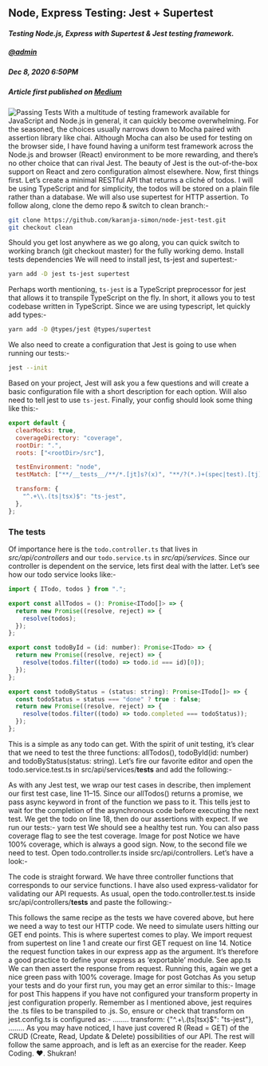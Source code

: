 ## Node, Express Testing: Jest + Supertest
#### *Testing Node.js, Express with Supertest & Jest testing framework.*
##### [@admin](/whoami)
##### Dec 8, 2020 6:50PM
##### Article first published on [Medium](https://simonkkaranja.medium.com/node-testing-jest-supertest-343c9b650d89)
![Passing Tests](/images/blog/10001.png)
With a multitude of testing framework available for JavaScript and Node.js in general, it can quickly become overwhelming. For the seasoned, the choices usually narrows down to Mocha paired with assertion library like chai. Although Mocha can also be used for testing on the browser side, I have found having a uniform test framework across the Node.js and browser (React) environment to be more rewarding, and there’s no other choice that can rival Jest. The beauty of Jest is the out-of-the-box support on React and zero configuration almost elsewhere.
Now, first things first. Let’s create a minimal RESTful API that returns a cliché of todos. I will be using TypeScript and for simplicity, the todos will be stored on a plain file rather than a database. We will also use supertest for HTTP assertion. To follow along, clone the demo repo & switch to clean branch:-
```sh 
git clone https://github.com/karanja-simon/node-jest-test.git
git checkout clean
```
Should you get lost anywhere as we go along, you can quick switch to working branch (git checkout master) for the fully working demo.
Install tests dependencies
We will need to install jest, ts-jest and supertest:-
```sh
yarn add -D jest ts-jest supertest
```
Perhaps worth mentioning, `ts-jest` is a TypeScript preprocessor for jest that allows it to transpile TypeScript on the fly. In short, it allows you to test codebase written in TypeScript.
Since we are using typescript, let quickly add types:-
```bash
yarn add -D @types/jest @types/supertest
```
We also need to create a configuration that Jest is going to use when running our tests:-
```sh
jest --init
```
Based on your project, Jest will ask you a few questions and will create a basic configuration file with a short description for each option. 
Will also need to tell jest to use `ts-jest`. Finally, your config should look some thing like this:-
```js
export default {
  clearMocks: true,
  coverageDirectory: "coverage",
  rootDir: ".",
  roots: ["<rootDir>/src"],

  testEnvironment: "node",
  testMatch: ["**/__tests__/**/*.[jt]s?(x)", "**/?(*.)+(spec|test).[tj]s?(x)"],

  transform: {
    "^.+\\.(ts|tsx)$": "ts-jest",
  },
};
```

### The tests
Of importance here is the `todo.controller.ts` that lives in *src/api/controllers* and our `todo.service.ts` in *src/api/services*. Since our controller is 
dependent on the service, lets first deal with the latter. Let’s see how our todo service looks like:-
```js
import { ITodo, todos } from ".";

export const allTodos = (): Promise<ITodo[]> => {
  return new Promise((resolve, reject) => {
    resolve(todos);
  });
};

export const todoById = (id: number): Promise<ITodo> => {
  return new Promise((resolve, reject) => {
    resolve(todos.filter((todo) => todo.id === id)[0]);
  });
};

export const todoByStatus = (status: string): Promise<ITodo[]> => {
  const todoStatus = status === "done" ? true : false;
  return new Promise((resolve, reject) => {
    resolve(todos.filter((todo) => todo.completed === todoStatus));
  });
};
```

This is a simple as any todo can get. With the spirit of unit testing, it’s clear that we need to test the three functions: allTodos(), todoById(id: number) and todoByStatus(status: string).
Let’s fire our favorite editor and open the todo.service.test.ts in src/api/services/__tests__ and add the following:-

As with any Jest test, we wrap our test cases in describe, then implement our first test case, line 11–15. Since our allTodos() returns a promise, we pass async keyword in front of the function we pass to it. This tells jest to wait for the completion of the asynchronous code before executing the next test. We get the todo on line 18, then do our assertions with expect. If we run our tests:-
yarn test
We should see a healthy test run. You can also pass coverage flag to see the test coverage.
Image for post
Notice we have 100% coverage, which is always a good sign.
Now, to the second file we need to test. Open todo.controller.ts inside src/api/controllers. Let’s have a look:-

The code is straight forward. We have three controller functions that corresponds to our service functions. I have also used express-validator for validating our API requests. As usual, open the todo.controller.test.ts inside src/api/controllers/__tests__ and paste the following:-

This follows the same recipe as the tests we have covered above, but here we need a way to test our HTTP code. We need to simulate users hitting our GET end points. This is where supertest comes to play. We import request from supertest on line 1 and create our first GET request on line 14.
Notice the request function takes in our express app as the argument. It’s therefore a good practice to define your express as ‘exportable’ module. See app.ts
We can then assert the response from request. Running this, again we get a nice green pass with 100% coverage.
Image for post
Gotchas
As you setup your tests and do your first run, you may get an error similar to this:-
Image for post
This happens if you have not configured your transform property in jest configuration properly. Remember as I mentioned above, jest requires the .ts files to be transpiled to .js. So, ensure or check that transform on jest.config.ts is configured as:-
........
transform: {"^.+\\.(ts|tsx)$": "ts-jest"},
........
As you may have noticed, I have just covered R (Read = GET) of the CRUD (Create, Read, Update & Delete) possibilities of our API. The rest will follow the same approach, and is left as an exercise for the reader.
Keep Coding. ❤️. Shukran!
